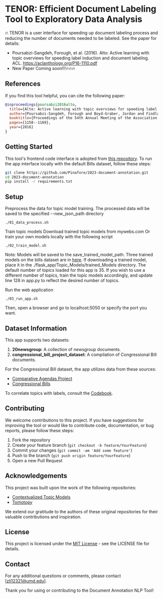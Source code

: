 # TENOR: Efficient Document Labeling Tool to Exploratory Data Analysis

:fire:
TENOR is a user interface for speeding up document labeling process and reducing the number of documents needed to be labeled. See the paper for details:
- Poursabzi-Sangdeh, Forough, et al. (2016). Alto: Active learning with topic overviews for speeding label induction and document labeling. ACL. https://aclanthology.org/P16-1110.pdf
- New Paper Coming soon!!!:fire::fire::fire:


## References

If you find this tool helpful, you can cite the following paper:

```bibtex
@inproceedings{poursabzi2016alto,
  title={Alto: Active learning with topic overviews for speeding label induction and document labeling},
  author={Poursabzi-Sangdeh, Forough and Boyd-Graber, Jordan and Findlater, Leah and Seppi, Kevin},
  booktitle={Proceedings of the 54th Annual Meeting of the Association for Computational Linguistics (Volume 1: Long Papers)},
  pages={1158--1169},
  year={2016}
}
```


## Getting Started

This tool's frontend code interface is adopted from [this repository](https://github.com/daniel-stephens/community_resilience). To run the app interface locally with the default Bills dataset, follow these steps:


```bash
git clone https://github.com/Pinafore/2023-document-annotation.git
cd 2023-document-annotation
pip install -r requirements.txt
```

## Setup
Preprocess the data for topic model training. The processed data will be saved to the specified --new_json_path directory
```
./01_data_process.sh
```

Train topic models Download trained topic models from mywebs.com Or train your own models locally with the following script
```
./02_train_model.sh
```

Note: Models will be saved to the save_trained_model_path. Three trained models on the bills dataset are in [here](https://drive.google.com/drive/folders/1-k6YcC2KLp8iULGF5zmpAYlpk49dbX4W?usp=sharing). If downloading a trained model, place it in the ./flask_app/Topic_Models/trained_Models directory. The default number of topics loaded for this app is 35. If you wish to use a different number of topics, train the topic models accordingly, and update line 128 in app.py to reflect the desired number of topics.

Run the web application
```
./03_run_app.sh
```

Then, open a browser and go to localhost:5050 or specify the port you want.


## Dataset Information

This app supports two datasets:

1. **20newsgroup**: A collection of newsgroup documents.
2. **congressional_bill_project_dataset**: A compilation of Congressional Bill documents.

For the Congressional Bill dataset, the app utilizes data from these sources:

- [Comparative Agendas Project](https://www.comparativeagendas.net/us)
- [Congressional Bills](http://www.congressionalbills.org)

To correlate topics with labels, consult the [Codebook](https://comparativeagendas.s3.amazonaws.com/codebookfiles/Codebook_PAP_2019.pdf).

## Contributing

We welcome contributions to this project. If you have suggestions for improving the tool or would like to contribute code, documentation, or bug reports, please follow these steps:

1. Fork the repository
2. Create your feature branch (`git checkout -b feature/YourFeature`)
3. Commit your changes (`git commit -am 'Add some feature'`)
4. Push to the branch (`git push origin feature/YourFeature`)
5. Open a new Pull Request

## Acknowledgements

This project was built upon the work of the following repositories:
- [Contextualized Topic Models](https://github.com/MilaNLProc/contextualized-topic-models)
- [Tomotopy](https://github.com/bab2min/tomotopy)

We extend our gratitude to the authors of these original repositories for their valuable contributions and inspiration.

## License

This project is licensed under the [MIT License](LICENSE.md) - see the LICENSE file for details.

## Contact

For any additional questions or comments, please contact [zli12321@umd.edu].

Thank you for using or contributing to the Document Annotation NLP Tool!
